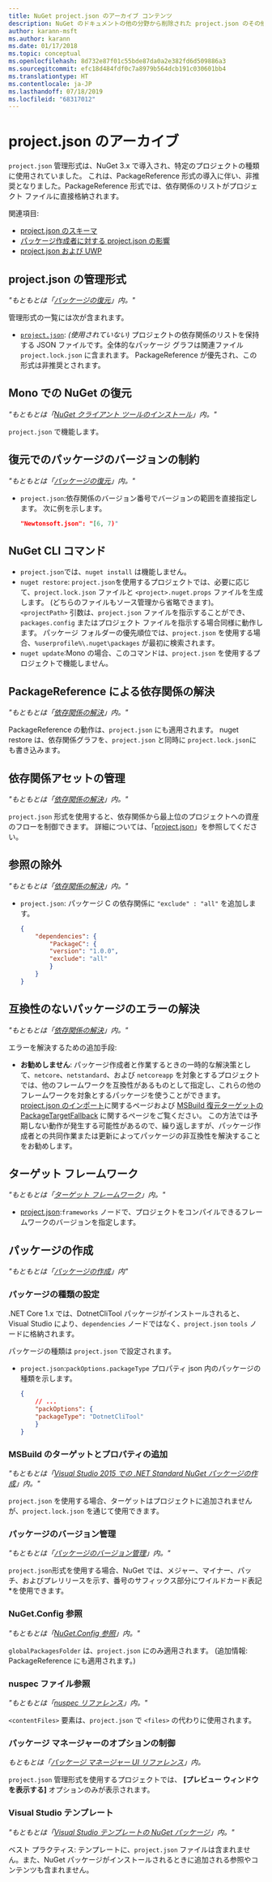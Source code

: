 ```yaml
---
title: NuGet project.json のアーカイブ コンテンツ
description: NuGet のドキュメントの他の分野から削除された project.json のその他のコンテンツ。
author: karann-msft
ms.author: karann
ms.date: 01/17/2018
ms.topic: conceptual
ms.openlocfilehash: 8d732e87f01c55bde87da0a2e382fd6d509886a3
ms.sourcegitcommit: efc18d484fdf0c7a8979b564dcb191c030601bb4
ms.translationtype: HT
ms.contentlocale: ja-JP
ms.lasthandoff: 07/18/2019
ms.locfileid: "68317012"
---
```

# <a name="projectjson-archive"></a>project.json のアーカイブ

`project.json` 管理形式は、NuGet 3.x で導入され、特定のプロジェクトの種類に使用されていました。 これは、PackageReference 形式の導入に伴い、非推奨となりました。PackageReference 形式では、依存関係のリストがプロジェクト ファイルに直接格納されます。

関連項目:

- [project.json のスキーマ](project-json.md)
- [パッケージ作成者に対する project.json の影響](project-json-impact.md)
- [project.json および UWP](project-json-and-uwp.md)

## <a name="projectjson-management-format"></a>project.json の管理形式

*"もともとは「[パッケージの復元](../what-is-nuget.md)」内。"*

管理形式の一覧には次が含まれます。

- [`project.json`](project-json.md): *(使用されていない)* プロジェクトの依存関係のリストを保持する JSON ファイルです。全体的なパッケージ グラフは関連ファイル `project.lock.json` に含まれます。 PackageReference が優先され、この形式は非推奨とされます。

## <a name="nuget-restore-on-mono"></a>Mono での NuGet の復元

*"もともとは「[NuGet クライアント ツールのインストール](../install-nuget-client-tools.md)」内。"*

`project.json` で機能します。

## <a name="constraining-package-versions-with-restore"></a>復元でのパッケージのバージョンの制約

*"もともとは「[パッケージの復元](../consume-packages/package-restore.md#constrain-package-versions-with-restore)」内。"*

- `project.json`:依存関係のバージョン番号でバージョンの範囲を直接指定します。 次に例を示します。

    ```json
    "Newtonsoft.json": "[6, 7)"
    ```

## <a name="nuget-cli-commands"></a>NuGet CLI コマンド

- `project.json`では、`nuget install` は機能しません。
- `nuget restore`: `project.json`を使用するプロジェクトでは、必要に応じて、`project.lock.json` ファイルと `<project>.nuget.props` ファイルを生成します。 (どちらのファイルもソース管理から省略できます)。`<projectPath>` 引数は、`project.json` ファイルを指示することができ、`packages.config` またはプロジェクト ファイルを指示する場合同様に動作します。 パッケージ フォルダーの優先順位では、`project.json` を使用する場合、`%userprofile%\.nuget\packages` が最初に検索されます。
- `nuget update`:Mono の場合、このコマンドは、`project.json` を使用するプロジェクトで機能しません。

## <a name="dependency-resolution-with-packagereference"></a>PackageReference による依存関係の解決

*"もともとは「[依存関係の解決](../consume-packages/dependency-resolution.md#dependency-resolution-with-packagereference)」内。"*

PackageReference の動作は、`project.json` にも適用されます。 nuget restore は、依存関係グラフを、`project.json` と同時に `project.lock.json`にも書き込みます。

## <a name="managing-dependency-assets"></a>依存関係アセットの管理

*"もともとは「[依存関係の解決](../consume-packages/dependency-resolution.md#managing-dependency-assets)」内。"*

`project.json` 形式を使用すると、依存関係から最上位のプロジェクトへの資産のフローを制御できます。 詳細については、「[project.json](project-json.md)」を参照してください。

## <a name="excluding-references"></a>参照の除外

*"もともとは「[依存関係の解決](../consume-packages/dependency-resolution.md#excluding-references)」内。"*

- `project.json`: パッケージ C の依存関係に `"exclude" : "all"` を追加します。

    ```json
    {
        "dependencies": {
            "PackageC": {
            "version": "1.0.0",
            "exclude": "all"
            }
        }
    }
    ```

## <a name="resolving-incompatible-package-errors"></a>互換性のないパッケージのエラーの解決

*"もともとは「[依存関係の解決](../consume-packages/dependency-resolution.md#resolving-incompatible-package-errors)」内。"*

エラーを解決するための追加手段:

- **お勧めしません**: パッケージ作成者と作業するときの一時的な解決策として、`netcore`、`netstandard`、および `netcoreapp` を対象とするプロジェクトでは、他のフレームワークを互換性があるものとして指定し、これらの他のフレームワークを対象とするパッケージを使うことができます。 [project.json のインポート](project-json.md#imports)に関するページおよび [MSBuild 復元ターゲットの PackageTargetFallback](../reference/msbuild-targets.md#packagetargetfallback) に関するページをご覧ください。 この方法では予期しない動作が発生する可能性があるので、繰り返しますが、パッケージ作成者との共同作業または更新によってパッケージの非互換性を解決することをお勧めします。

## <a name="target-frameworks"></a>ターゲット フレームワーク

*"もともとは「[ターゲット フレームワーク](../reference/target-frameworks.md)」内。"*

- [project.json](project-json.md):`frameworks` ノードで、プロジェクトをコンパイルできるフレームワークのバージョンを指定します。

## <a name="creating-a-package"></a>パッケージの作成

*"もともとは「[パッケージの作成](../create-packages/creating-a-package.md)」内"*

### <a name="setting-a-package-type"></a>パッケージの種類の設定

.NET Core 1.x では、DotnetCliTool パッケージがインストールされると、Visual Studio により、`dependencies` ノードではなく、`project.json` `tools` ノードに格納されます。

パッケージの種類は `project.json` で設定されます。

- `project.json`:`packOptions.packageType` プロパティ json 内のパッケージの種類を示します。

    ```json
    {
        // ...
        "packOptions": {
        "packageType": "DotnetCliTool"
        }
    }
    ```

### <a name="adding-targets-and-props-for-msbuild"></a>MSBuild のターゲットとプロパティの追加

*"もともとは「[Visual Studio 2015 での .NET Standard NuGet パッケージの作成](../guides/create-net-standard-packages-vs2015.md)」内。"*

`project.json` を使用する場合、ターゲットはプロジェクトに追加されませんが、`project.lock.json` を通じて使用できます。

### <a name="package-versioning"></a>パッケージのバージョン管理

*"もともとは「[パッケージのバージョン管理](../reference/package-versioning.md)」内。"*

`project.json`形式を使用する場合、NuGet では、メジャー、マイナー、パッチ、およびプレリリースを示す、番号のサフィックス部分にワイルドカード表記 \*を使用できます。

### <a name="nugetconfig-reference"></a>NuGet.Config 参照

*"もともとは「[NuGet.Config 参照](../reference/nuget-config-file.md)」内。"*

`globalPackagesFolder` は、`project.json` にのみ適用されます。 (追加情報: PackageReference にも適用されます。)

### <a name="nuspec-file-reference"></a>nuspec ファイル参照

*"もともとは「[nuspec リファレンス](../reference/nuspec.md)」内。"*

`<contentFiles>` 要素は、`project.json` で `<files>` の代わりに使用されます。

### <a name="package-manager-options-control"></a>パッケージ マネージャーのオプションの制御

*もともとは「[パッケージ マネージャー UI リファレンス](../consume-packages/install-use-packages-visual-studio.md)」内。*

`project.json` 管理形式を使用するプロジェクトでは、 **[プレビュー ウィンドウを表示する]** オプションのみが表示されます。

### <a name="visual-studio-templates"></a>Visual Studio テンプレート

*"もともとは「[Visual Studio テンプレートの NuGet パッケージ](../visual-studio-extensibility/visual-studio-templates.md)」内。"*

ベスト プラクティス: テンプレートに、`project.json` ファイルは含まれません。また、NuGet パッケージがインストールされるときに追加される参照やコンテンツも含まれません。